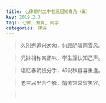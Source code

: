 ```yaml
---
title: 七律即兴二中老三届知青角（五）
key: 2019.2.3
tags: 七律, 知青, 同学
categories: 律诗
---
```


<blockquote class="blockquote-center">久別邂逅兴匆匆，何顾阴晴雨雪风。
</blockquote>
<blockquote class="blockquote-center">兄妹相称亲熱味，学生互认知己声。
</blockquote>
<blockquote class="blockquote-center">堪忆春朝悵分手，却说秋暮喜重逢。
</blockquote>
<blockquote class="blockquote-center">老三届里合个影，情愫常常留笑容。
</blockquote>
<blockquote class="blockquote-center"></br>
</blockquote>
